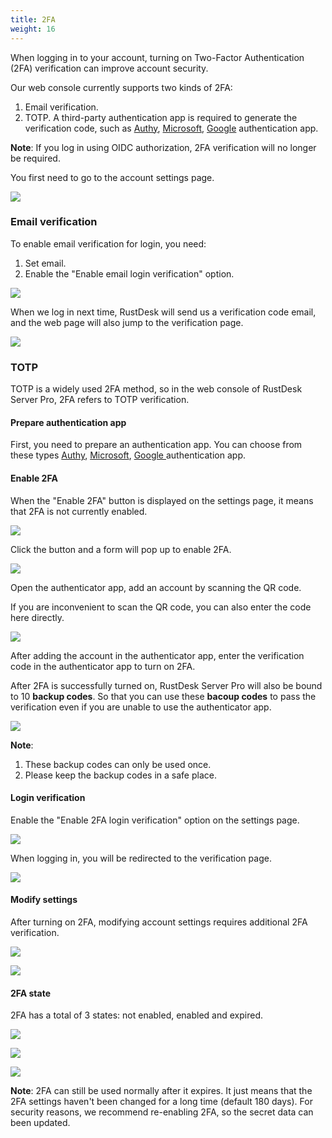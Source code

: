 ```yaml
---
title: 2FA
weight: 16
---
```


When logging in to your account, turning on Two-Factor Authentication (2FA) verification can improve account security.

Our web console currently supports two kinds of 2FA:

1. Email verification.
2. TOTP. A third-party authentication app is required to generate the verification code, such as [Authy](https://authy.com/), [Microsoft](https://www.microsoft.com/en-us/security/mobile-authenticator-app/ ), [Google](https://play.google.com/store/apps/details?id=com.google.android.apps.authenticator2/) authentication app.

**Note**: If you log in using OIDC authorization, 2FA verification will no longer be required.

You first need to go to the account settings page.

![](/docs/en/self-host/rustdesk-server-pro/2FA/images/1-settings-account.png)

### Email verification

To enable email verification for login, you need:

1. Set email.
2. Enable the "Enable email login verification" option.

![](/docs/en/self-host/rustdesk-server-pro/2FA/images/2-2fa-email-1.png)

When we log in next time, RustDesk will send us a verification code email, and the web page will also jump to the verification page.

![](/docs/en/self-host/rustdesk-server-pro/2FA/images/2-2fa-email-2.png)


### TOTP

TOTP is a widely used 2FA method, so in the web console of RustDesk Server Pro, 2FA refers to TOTP verification.

#### Prepare authentication app

First, you need to prepare an authentication app.
You can choose from these types [Authy](https://authy.com/), [Microsoft](https://www.microsoft.com/en-us/security/mobile-authenticator-app/), [Google ](https://play.google.com/store/apps/details?id=com.google.android.apps.authenticator2/) authentication app.

#### Enable 2FA

When the "Enable 2FA" button is displayed on the settings page, it means that 2FA is not currently enabled.

![](/docs/en/self-host/rustdesk-server-pro/2FA/images/3-2fa-enable-1.png)


Click the button and a form will pop up to enable 2FA.

![](/docs/en/self-host/rustdesk-server-pro/2FA/images/3-2fa-enable-2.png)


Open the authenticator app, add an account by scanning the QR code.

If you are inconvenient to scan the QR code, you can also enter the code here directly.

![](/docs/en/self-host/rustdesk-server-pro/2FA/images/3-2fa-enable-3.png)

After adding the account in the authenticator app, enter the verification code in the authenticator app to turn on 2FA.

After 2FA is successfully turned on, RustDesk Server Pro will also be bound to 10 **backup codes**. So that you can use these **bacoup codes** to pass the verification even if you are unable to use the authenticator app.

![](/docs/en/self-host/rustdesk-server-pro/2FA/images/3-2fa-enable-4.png)


**Note**:

1. These backup codes can only be used once.
2. Please keep the backup codes in a safe place.

#### Login verification

Enable the "Enable 2FA login verification" option on the settings page.

![](/docs/en/self-host/rustdesk-server-pro/2FA/images/3-2fa-enable-login-5.png)


When logging in, you will be redirected to the verification page.

![](/docs/en/self-host/rustdesk-server-pro/2FA/images/3-2fa-enable-login-6.png)


#### Modify settings

After turning on 2FA, modifying account settings requires additional 2FA verification.

![](/docs/en/self-host/rustdesk-server-pro/2FA/images/3-2fa-settings-1.png)


![](/docs/en/self-host/rustdesk-server-pro/2FA/images/3-2fa-settings-2.png)


#### 2FA state

2FA has a total of 3 states: not enabled, enabled and expired.

![](/docs/en/self-host/rustdesk-server-pro/2FA/images/3-2fa-state-not-enabled.png)

![](/docs/en/self-host/rustdesk-server-pro/2FA/images/3-2fa-state-enabled.png)

![](/docs/en/self-host/rustdesk-server-pro/2FA/images/3-2fa-state-expired.png)

**Note**: 2FA can still be used normally after it expires. It just means that the 2FA settings haven't been changed for a long time (default 180 days). For security reasons, we recommend re-enabling 2FA, so the secret data can been updated.
